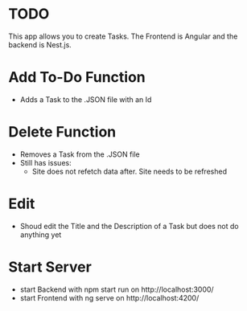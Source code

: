 # TODO
This app allows you to create Tasks. The Frontend is Angular and the backend is Nest.js. 

# Add To-Do Function
  - Adds a Task to the .JSON file with an Id

# Delete Function  
  - Removes a Task from the .JSON file
  - Still has issues:
    - Site does not refetch data after. Site needs to be refreshed

# Edit
  - Shoud edit the Title and the Description of a Task but does not do anything yet

# Start Server
   - start Backend with npm start run on http://localhost:3000/
   - start Frontend with ng serve on http://localhost:4200/
